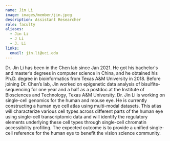 ```yaml
---
name: Jin Li
image: images/member/jin.jpeg
description: Assistant Researcher
role: faculty
aliases:
  - Jin Li
  - J Li
  - J. Li
links:
  email: jin.li@uci.edu
---
```



Dr. Jin Li has been in the Chen lab since Jan 2021. He got his bachelor's and master’s degrees in computer science in China, and he obtained his Ph.D. degree in bioinformatics from Texas A&M University in 2018. Before joining Dr. Chen’s lab, Jin worked on epigenetic data analysis of bisulfite-sequencing for one year and a half as a postdoc at the Institute of Biosciences and Technology, Texas A&M University. Dr. Jin Li is working on single-cell genomics for the human and mouse eye. He is currently constructing a human eye cell atlas using multi-modal datasets. This atlas will characterize various cell types across different parts of the human eye using single-cell transcriptomic data and will identify the regulatory elements underlying these cell types through single-cell chromatin accessibility profiling. The expected outcome is to provide a unified single-cell reference for the human eye to benefit the vision science community.
